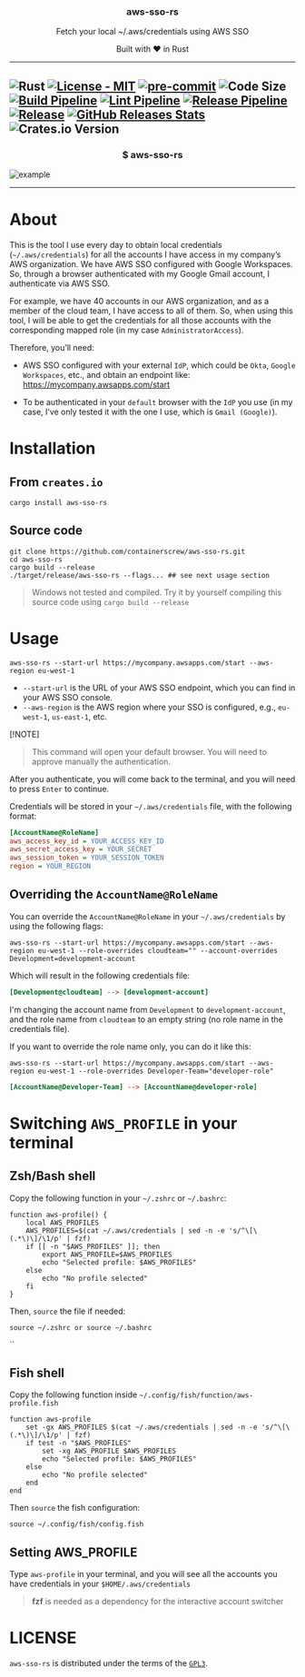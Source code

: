 <p align="center" >
<h3 align="center">aws-sso-rs</h3>
<p align="center">Fetch your local ~/.aws/credentials using AWS SSO</p>
<p align="center">Built with ❤ in Rust</p>
</p>

---
![Rust](https://img.shields.io/badge/rust-%23000000.svg?style=for-the-badge&logo=rust&logoColor=white)
[![License - MIT](https://img.shields.io/github/license/containerscrew/aws-sso-rs)](/LICENSE)
[![pre-commit](https://img.shields.io/badge/pre--commit-enabled-brightgreen?logo=pre-commit&logoColor=white)](https://github.com/pre-commit/pre-commit)
![Code Size](https://img.shields.io/github/languages/code-size/containerscrew/aws-sso-rs)
[![Build Pipeline](https://github.com/containerscrew/nflux/actions/workflows/build.yml/badge.svg)](https://github.com/containerscrew/nflux/actions/workflows/build.yml)
[![Lint Pipeline](https://github.com/containerscrew/aws-sso-rs/actions/workflows/lint.yml/badge.svg)](https://github.com/containerscrew/aws-sso-rs/actions/workflows/lint.yml)
[![Release Pipeline](https://github.com/containerscrew/nflux/actions/workflows/release.yml/badge.svg?event=push)](https://github.com/containerscrew/nflux/actions/workflows/release.yml)
[![Release](https://img.shields.io/github/release/containerscrew/nflux)](https://github.com/containerscrew/nflux/releases/latest)
[![GitHub Releases Stats](https://img.shields.io/github/downloads/containerscrew/aws-sso-rs/total.svg?logo=github)](https://somsubhra.github.io/github-release-stats/?username=containerscrew&repository=aws-sso-rs)
![Crates.io Version](https://img.shields.io/crates/v/aws-sso-rs)
---
<p align="center">
    <h3 align="center">$ aws-sso-rs </h3>
    <img src="./examples/example.png" alt="example"/>
</p>

---

# About

This is the tool I use every day to obtain local credentials (`~/.aws/credentials`) for all the accounts I have access
in my company’s AWS organization. We have AWS SSO configured with Google Workspaces. So, through a browser authenticated
with my Google Gmail account, I authenticate via AWS SSO.

For example, we have 40 accounts in our AWS organization, and as a member of the cloud team, I have access to all of
them. So, when using this tool, I will be able to get the credentials for all those accounts with the corresponding
mapped role (in my case `AdministratorAccess`).

Therefore, you’ll need:

- AWS SSO configured with your external `IdP`, which could be `Okta`, `Google Workspaces`, etc., and obtain an endpoint
  like: https://mycompany.awsapps.com/start

- To be authenticated in your `default` browser with the `IdP` you use (in my case, I’ve only tested it with the one I
  use, which is `Gmail (Google)`).

# Installation

## From `creates.io`

```shell
cargo install aws-sso-rs
```

## Source code

```shell
git clone https://github.com/containerscrew/aws-sso-rs.git
cd aws-sso-rs
cargo build --release
./target/release/aws-sso-rs --flags... ## see next usage section
```

> Windows not tested and compiled. Try it by yourself compiling this source code using `cargo build --release`

# Usage

```shell
aws-sso-rs --start-url https://mycompany.awsapps.com/start --aws-region eu-west-1
```

* `--start-url` is the URL of your AWS SSO endpoint, which you can find in your AWS SSO console.
* `--aws-region` is the AWS region where your SSO is configured, e.g., `eu-west-1`, `us-east-1`, etc.

[!NOTE]
> This command will open your default browser. You will need to approve manually the authentication.

After you authenticate, you will come back to the terminal, and you will need to press `Enter` to continue.

Credentials will be stored in your `~/.aws/credentials` file, with the following format:

```ini
[AccountName@RoleName]
aws_access_key_id = YOUR_ACCESS_KEY_ID
aws_secret_access_key = YOUR_SECRET
aws_session_token = YOUR_SESSION_TOKEN
region = YOUR_REGION
```

## Overriding the `AccountName@RoleName`

You can override the `AccountName@RoleName` in your `~/.aws/credentials` by using the following flags:

```shell
aws-sso-rs --start-url https://mycompany.awsapps.com/start --aws-region eu-west-1 --role-overrides cloudteam="" --account-overrides Development=development-account
```

Which will result in the following credentials file:

```ini
[Development@cloudteam] --> [development-account]
```

I'm changing the account name from `Development` to `development-account`, and the role name from `cloudteam` to an
empty string (no role name in the credentials file).

If you want to override the role name only, you can do it like this:

```shell
aws-sso-rs --start-url https://mycompany.awsapps.com/start --aws-region eu-west-1 --role-overrides Developer-Team="developer-role"
```

```ini
[AccountName@Developer-Team] --> [AccountName@developer-role]
```

# Switching `AWS_PROFILE` in your terminal

## Zsh/Bash shell

Copy the following function in your `~/.zshrc` or `~/.bashrc`:

```shell
function aws-profile() {
    local AWS_PROFILES
    AWS_PROFILES=$(cat ~/.aws/credentials | sed -n -e 's/^\[\(.*\)\]/\1/p' | fzf)
    if [[ -n "$AWS_PROFILES" ]]; then
        export AWS_PROFILE=$AWS_PROFILES
        echo "Selected profile: $AWS_PROFILES"
    else
        echo "No profile selected"
    fi
}
```

Then, `source` the file if needed:

```shell
source ~/.zshrc or source ~/.bashrc
```

``

## Fish shell

Copy the following function inside `~/.config/fish/function/aws-profile.fish`

```shell
function aws-profile
    set -gx AWS_PROFILES $(cat ~/.aws/credentials | sed -n -e 's/^\[\(.*\)\]/\1/p' | fzf)
    if test -n "$AWS_PROFILES"
        set -xg AWS_PROFILE $AWS_PROFILES
        echo "Selected profile: $AWS_PROFILES"
    else
        echo "No profile selected"
    end
end
```

Then `source` the fish configuration:

```shell
source ~/.config/fish/config.fish
```

## Setting AWS_PROFILE

Type `aws-profile` in your terminal, and you will see all the accounts you have credentials in your
`$HOME/.aws/credentials`

> **fzf** is needed as a dependency for the interactive account switcher

# LICENSE

`aws-sso-rs` is distributed under the terms of the [`GPL3`](./LICENSE).
